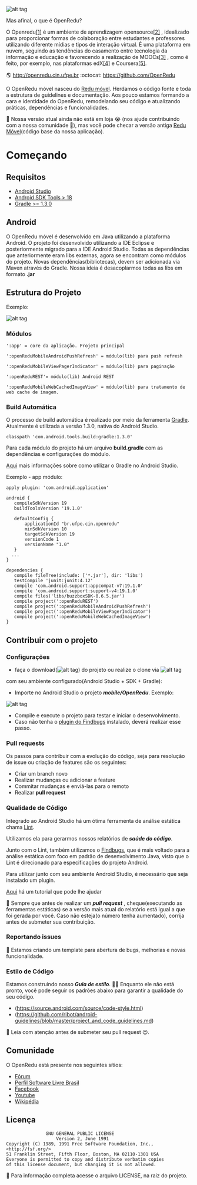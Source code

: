 ![alt tag](https://raw.githubusercontent.com/ThaisaMirely/mobile/master/images-for-readme/banner_pt.png)

Mas afinal, o que é OpenRedu?

O Openredu[[1]](http://openredu.cin.ufpe.br) é um ambiente de aprendizagem opensource[[2]](http://softwarelivre.org/profile/openredu) ,
idealizado para proporcionar formas de colaboração entre estudantes e professores utilizando diferente mídias e tipos de interação virtual.
É uma plataforma em nuvem, seguindo as tendências do casamento entre tecnologia da informação e educação e favorecendo a realização de MOOCs[[3]](https://pt.wikipedia.org/w/index.php?title=MOOC&oldid=42547108) ,
como é feito, por exemplo, nas plataformas edX[[4]](https://en.wikipedia.org/w/index.php?title=EdX&oldid=669996788) e Coursera[[5]](https://pt.wikipedia.org/w/index.php?title=Coursera&oldid=42312876).

:earth_americas:  http://openredu.cin.ufpe.br
:octocat: https://github.com/OpenRedu

O OpenRedu móvel nasceu do [Redu móvel](https://github.com/redu/redu).
Herdamos o código fonte e toda a estrutura de guidelines e documentação.
Aos pouco estamos formando a cara e identidade do OpenRedu, remodelando seu código e atualizando práticas, dependências e funcionalidades.

:checkered_flag: Nossa versão atual ainda não está em loja :sob: (nos ajude contribuindo com a nossa comunidade :raised_hands:),
mas você pode checar a versão antiga [Redu Móvel](https://play.google.com/store/apps/details?id=br.com.redumobile&hl=pt_BR)(código base da nossa aplicação).

# Começando

## Requisitos

* [Android Studio](https://developer.android.com/sdk/index.html)
* [Android SDK Tools > 18](https://developer.android.com/sdk/installing/index.html)
* [Gradle >= 1.3.0 ](http://gradle.org/gradle-download/)

## Android
O OpenRedu móvel é desenvolvido em Java utilizando a plataforma Android.
O projeto foi desenvolvido utilizando a IDE Eclipse e posteriormente migrado para a IDE Android Studio.
Todas as dependências que anteriormente eram libs externas, agora se encontram como módulos do projeto.
Novas dependências(bibliotecas), devem ser adicionada via Maven através do Gradle. Nossa ideia é desacoplarmos todas as libs em formato **.jar**

## Estrutura do Projeto

Exemplo:

![alt tag](https://raw.githubusercontent.com/ThaisaMirely/mobile/master/images-for-readme/project_structure.png)

### Módulos
 ```
 ':app' = core da aplicação. Projeto principal

 ':openReduMobileAndroidPushRefresh' = módulo(lib) para push refresh

 ':openReduMobileViewPagerIndicator' = módulo(lib) para paginação

 ':openReduREST'= módulo(lib) Android REST

 ':openReduMobileWebCachedImageView' = módulo(lib) para tratamento de web cache de imagem.
  ```
### Build Automática

 O processo de build automática é realizado por meio da ferramenta [Gradle](http://gradle.org).
 Atualmente é utilizada a versão 1.3.0, nativa do Android Studio.        

 ` classpath 'com.android.tools.build:gradle:1.3.0' `

 Para cada módulo do projeto há um arquivo **build.gradle** com as dependências e configurações do módulo.

 [Aqui](http://developer.android.com/intl/pt-br/tools/building/configuring-gradle.html) mais informações sobre como utilizar o Gradle no Android Studio.

 Exemplo - app módulo:

 ```
 apply plugin: 'com.android.application'

android {
    compileSdkVersion 19
    buildToolsVersion '19.1.0'

    defaultConfig {
        applicationId "br.ufpe.cin.openredu"
        minSdkVersion 10
        targetSdkVersion 19
        versionCode 1
        versionName "1.0"
    }
   ...
}

dependencies {
    compile fileTree(include: ['*.jar'], dir: 'libs')
    testCompile 'junit:junit:4.12'
    compile 'com.android.support:appcompat-v7:19.1.0'
    compile 'com.android.support:support-v4:19.1.0'
    compile files('libs/buzzboxSDK-0.6.5.jar')
    compile project(':openReduREST')
    compile project(':openReduMobileAndroidPushRefresh')
    compile project(':openReduMobileViewPagerIndicator')
    compile project(':openReduMobileWebCachedImageView')
}

```

## Contribuir com o projeto

### Configurações

* faça o download(![alt tag](https://raw.githubusercontent.com/ThaisaMirely/mobile/master/images-for-readme/icon_donwload.png)) do projeto  ou realize o clone via ![alt tag](https://raw.githubusercontent.com/ThaisaMirely/mobile/master/images-for-readme/icon_clone_projet.png)    

com seu ambiente configurado(Android Studio + SDK + Gradle):

* Importe no Android Studio o projeto ***mobile/OpenRedu***.
Exemplo:

![alt tag](https://raw.githubusercontent.com/ThaisaMirely/mobile/master/images-for-readme/import_project.png)

* Compile e execute o projeto para testar e iniciar o desenvolvimento.
* Caso não tenha o [plugin do Findbugs](https://plugins.jetbrains.com/plugin/3847?pr=idea) instalado, deverá realizar esse passo.

### Pull requests

Os passos para contribuir com a evolução do código, seja para resolução de issue ou criação de features são os seguintes:

- Criar um branch novo
- Realizar mudanças ou adicionar a feature
- Commitar mudanças e enviá-las para o remoto
- Realizar **pull request**


### Qualidade de Código

Integrado ao Android Studio há um ótima ferramenta de análise estática chama [Lint](http://developer.android.com/intl/pt-br/tools/help/lint.html).

Utilizamos ela para gerarmos nossos relatórios de ***saúde do código***.

Junto com o Lint, também utilizamos o [Findbugs](http://findbugs.sourceforge.net), que é mais voltado para a análise estática com foco em padrão de desenvolvimento Java, visto que o Lint é direcionado para especificações do projeto Android.

Para utilizar junto com seu ambiente Android Studio, é necessário que seja instalado um plugin.

[Aqui](https://androidbycode.wordpress.com/2015/02/13/static-code-analysis-automation-using-findbugs-android-studio/) há um tutorial que pode lhe ajudar

:checkered_flag: Sempre que antes de realizar um ***pull request*** , cheque(executando as ferramentas estáticas) se a versão mais atual do relatório está igual a que foi gerada por você.
Caso não esteja(o número tenha aumentado), corrija antes de submeter sua contribuição.

### Reportando issues

:construction: Estamos criando um template para abertura de bugs, melhorias e novas funcionalidade.

### Estilo de Código

Estamos construindo nosso ***Guia de estilo***. :construction::grin:
Enquanto ele não está pronto, você pode seguir os padrões abaixo para garantir a qualidade do seu código.

- (https://source.android.com/source/code-style.html)
- (https://github.com/ribot/android-guidelines/blob/master/project_and_code_guidelines.md)

:checkered_flag: Leia com atenção antes de submeter seu pull request :wink:.

## Comunidade

O OpenRedu está presente nos seguintes sítios:

- [Fórum](http://forum.openredu.com/)
- [Perfil Software Livre Brasil](http://softwarelivre.org/profile/openredu)
- [Facebook](https://www.facebook.com/redesocialeducacional/)
- [Youtube](https://www.youtube.com/user/openredu)
- [Wikipédia](https://pt.wikipedia.org/wiki/Openredu)

## Licença
 ```
                GNU GENERAL PUBLIC LICENSE
                    Version 2, June 1991
Copyright (C) 1989, 1991 Free Software Foundation, Inc., <http://fsf.org/>
51 Franklin Street, Fifth Floor, Boston, MA 02110-1301 USA
Everyone is permitted to copy and distribute verbatim copies
of this license document, but changing it is not allowed.
 ```

 :checkered_flag: Para informação completa acesse o arquivo LICENSE, na raiz do projeto.
